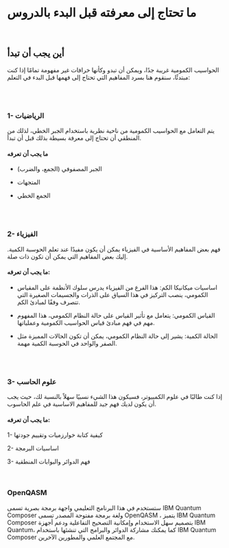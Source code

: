 
# ما تحتاج إلى معرفته قبل البدء بالدروس

<br />

## أين يجب أن تبدأ
الحواسيب الكمومية غريبة جدًا، ويمكن أن تبدو وكأنها خرافات غير مفهومة تمامًا إذا كنت مبتدئًا، سنقوم هنا بسرد المفاهيم التي تحتاج إلى فهمها قبل البدء في التعلم:




<br />
<br />




### 1- الرياضيات
يتم التعامل مع الحواسيب الكمومية من ناحية نظرية باستخدام الجبر الخطي، لذلك من المنطقي أن تحتاج إلى معرفة بسيطة بذلك قبل أن تبدأ.

#### ما يجب أن تعرفه

- الجبر المصفوفي (الجمع، والضرب)

- المتجهات

- الجمع الخطي


  <br />
  <br />


### 2- الفيزياء

فهم بعض المفاهيم الأساسية في الفيزياء يمكن أن يكون مفيدًا عند تعلم الحوسبة الكمية. إليك بعض المفاهيم التي يمكن أن تكون ذات صلة.


   
#### ما يجب أن تعرفه:
-  اساسيات ميكانيكا الكم: هذا الفرع من الفيزياء يدرس سلوك الأنظمة على المقياس الكمومي، ينصب التركيز في هذا السياق على الذرات والجسيمات الصغيرة التي تتصرف وفقًا لمبادئ الكم.

 -   القياس الكمومي: يتعامل مع تأثير القياس على حالة النظام الكمومي، هذا المفهوم مهم في فهم مبادئ قياس الحواسيب الكمومية وعملياتها.

  -  الحالة الكمية: يشير إلى حالة النظام الكمومي، يمكن أن تكون الحالات المميزة مثل الصفر والواحد في الحوسبة الكمية مهمة.
     

  <br />
  <br />

### 3- علوم الحاسب
إذا كنت طالبًا في علوم الكمبيوتر، فسيكون هذا الشيء نسبيًا سهلاً بالنسبة لك، حيث يجب أن يكون لديك فهم جيد للمفاهيم الاساسية في علم الحاسوب.

#### ما يجب أن تعرفه:

 1-  كيفية كتابة خوارزميات وتقييم جودتها
 
 2- اساسيات البرمجة
 
 3-  فهم الدوائر والبوابات المنطقية


<br />

### OpenQASM 
ستستخدم في هذا البرنامج التعليمي واجهة برمجة بصرية تسمى IBM Quantum Composer ولغة برمجة مفتوحة المصدر تسمى OpenQASM ، يتميز IBM Quantum Composer بتصميم سهل الاستخدام وإمكانية التصحيح التفاعلية ودعم أجهزة IBM Quantum، كما يمكنك مشاركة الدوائر والبرامج التي تنشئها باستخدام IBM Quantum Composer مع المجتمع العلمي والمطورين الآخرين.


